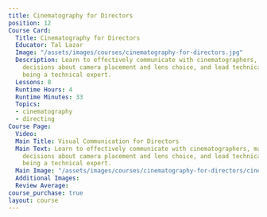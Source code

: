 ```yaml
---
title: Cinematography for Directors
position: 12
Course Card:
  Title: Cinematography for Directors
  Educator: Tal Lazar
  Image: "/assets/images/courses/cinematography-for-directors.jpg"
  Description: Learn to effectively communicate with cinematographers, make informed
    decisions about camera placement and lens choice, and lead technical teams without
    being a technical expert.
  Lessons: 8
  Runtime Hours: 4
  Runtime Minutes: 33
  Topics:
  - cinematography
  - directing
Course Page:
  Video: 
  Main Title: Visual Communication for Directors
  Main Text: Learn to effectively communicate with cinematographers, make informed
    decisions about camera placement and lens choice, and lead technical teams without
    being a technical expert.
  Main Image: "/assets/images/courses/cinematography-for-directors/cinematography-for-directors-main.jpg"
  Additional Images: 
  Review Average: 
course_purchase: true
layout: course
---
```


